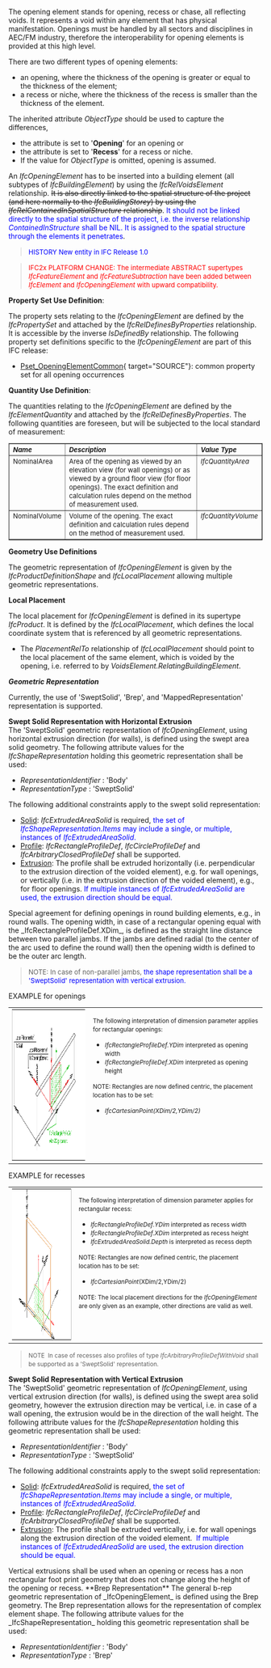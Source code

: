 ﻿The opening element stands for opening, recess or chase, all reflecting voids. It represents a void within any element that has physical manifestation. Openings must be handled by all sectors and disciplines in AEC/FM industry, therefore the interoperability for opening elements is provided at this high level.

There are two different types of opening elements:

* an opening, where the thickness of the opening is greater or equal to the thickness of the element; 
* a recess or niche, where the thickness of the recess is smaller than the thickness of the element. 

The inherited attribute _ObjectType_ should be used to capture the differences,

* the attribute is set to '**Opening**' for an opening or 
* the attribute is set to '**Recess**' for a recess or niche. 
* If the value for _ObjectType_ is omitted, opening is assumed. 

An _IfcOpeningElement_ has to be inserted into a building element (all subtypes of _IfcBuildingElement_) by using the _IfcRelVoidsElement_ relationship. ~~It is also
      directly linked to the spatial structure of the project
      (and here normally to the _IfcBuildingStorey_) by
      using the _IfcRelContainedInSpatialStructure_
      relationship~~. <font color="#0000FF">It should not
      be linked directly to the spatial structure of the project,
      i.e. the inverse relationship <i>ContainedInStructure</i>
      shall be NIL. It is assigned to the spatial structure
      through the elements it penetrates</font>.

> <font color="#0000FF" size="-1">HISTORY New entity in IFC
      Release 1.0</font>

> <font color="#FF0000" size="-1">IFC2x PLATFORM CHANGE: The
      intermediate ABSTRACT supertypes <i>IfcFeatureElement</i>
      and <i>IfcFeatureSubtraction</i> have been added between
      <i>IfcElement</i> and <i>IfcOpeningElement</i> with upward
      compatibility.</font>

****Property Set Use Definition****:

The property sets relating to the _IfcOpeningElement_ are defined by the _IfcPropertySet_ and attached by the _IfcRelDefinesByProperties_ relationship. It is accessible by the inverse _IsDefinedBy_ relationship. The following property set definitions specific to the _IfcOpeningElement_ are part of this IFC release:

*  [Pset_OpeningElementCommon](../../psd/IfcProductExtension/Pset_OpeningElementCommon.xml){ target="SOURCE"}: common property set for all opening occurrences 

****Quantity Use Definition****:

The quantities relating to the _IfcOpeningElement_ are defined by the _IfcElementQuantity_ and attached by the _IfcRelDefinesByProperties_. The following quantities are foreseen, but will be subjected to the local standard of measurement:

<table border="1" cellpadding="2" cellspacing="2">
      <tbody>
        <tr valign="top">
          <td align="left" valign="top">
            <font size="-1"><i><b>Name</b></i></font>
          </td>
          <td align="left" valign="top" width="60%">
            <font size="-1"><i><b>Description</b></i></font>
          </td>
          <td align="left" valign="top">
            <font size="-1"><i><b>Value Type</b></i></font>
          </td>
        </tr>
        <tr>
          <td align="left" valign="top">
            <font size="-1">NominalArea</font>
          </td>
          <td align="left" valign="top" width="60%">
            <font size="-1">Area of the opening as viewed by an
            elevation view (for wall openings) or as viewed by a
            ground floor view (for floor openings). The exact
            definition and calculation rules depend on the method
            of measurement used.</font>
          </td>
          <td align="left" valign="top">
            <font size="-1"><i>IfcQuantityArea</i></font>
          </td>
        </tr>
        <tr>
          <td align="left" valign="top">
            <font size="-1">NominalVolume</font>
          </td>
          <td align="left" valign="top" width="60%">
            <font size="-1">Volume of the opening. The exact
            definition and calculation rules depend on the method
            of measurement used.</font>
          </td>
          <td align="left" valign="top">
            <font size="-1"><i>IfcQuantityVolume</i></font>
          </td>
        </tr>
			</tbody>
    </table>

****Geometry Use Definitions****

The geometric representation of _IfcOpeningElement_ is given by the _IfcProductDefinitionShape_ and _IfcLocalPlacement_ allowing multiple geometric representations.

**Local Placement**

The local placement for _IfcOpeningElement_ is defined in its supertype _IfcProduct_. It is defined by the _IfcLocalPlacement_, which defines the local coordinate system that is referenced by all geometric representations.

* The _PlacementRelTo_ relationship of _IfcLocalPlacement_ should point to the local placement of the same element, which is voided by the opening, i.e. referred to by _VoidsElement.RelatingBuildingElement_. 

**_Geometric Representation_**

Currently, the use of 'SweptSolid', 'Brep', and 'MappedRepresentation' representation is supported.

**Swept Solid Representation with Horizontal
      Extrusion**  
The 'SweptSolid' geometric representation of _IfcOpeningElement_, using horizontal extrusion direction (for walls), is defined using the swept area solid geometry. The following attribute values for the _IfcShapeRepresentation_ holding this geometric representation shall be used:

*  _RepresentationIdentifier_ : 'Body' 
*  _RepresentationType_ : 'SweptSolid' 

The following additional constraints apply to the swept solid representation:

<ul>
      <li>
        <u>Solid</u>: <i>IfcExtrudedAreaSolid</i> is required,
        <font color="#0000FF">the set of
        <i>IfcShapeRepresentation.Items</i> may include a single,
        or multiple, instances of
        <i>IfcExtrudedAreaSolid</i>.</font>
      </li>
      <li>
        <u>Profile</u>: <i>IfcRectangleProfileDef</i>,
        <i>IfcCircleProfileDef</i> and
        <i>IfcArbitraryClosedProfileDef</i> shall be supported.
      </li>
      <li>
        <u>Extrusion</u>: The profile shall be extruded
        horizontally (i.e. perpendicular to the extrusion
        direction of the voided element), e.g. for wall openings,
        or vertically (i.e. in the extrusion direction of the
        voided element), e.g., for floor openings. <font color="#0000FF">If multiple instances of
        <i>IfcExtrudedAreaSolid</i> are used, the extrusion
        direction should be equal.</font>
      </li>
    </ul>
Special agreement for defining openings in round building elements, e.g., in round walls. The opening width, in case of a rectangular opening equal with the _IfcRectangleProfileDef.XDim_, is defined as the straight line distance between two parallel jambs. If the jambs are defined radial (to the center of the arc used to define the round wall) then the opening width is defined to be the outer arc length.

> <font size="-1">NOTE: In case of non-parallel jambs,
        <font color="#0000FF">the shape representation shall be a
        'SweptSolid' representation with vertical
        extrusion.</font></font>
> 


EXAMPLE for openings

<table cellpadding="2" cellspacing="2" width="80%">
      <tbody>
        <tr valign="top">
          <td align="left" valign="top" width="400">
            <a href="drawings/IfcOpeningElement-Layout1.dwf"><img src="figures/ifcopeningelement-layout1.gif" alt="standard opening" border="0" height="300" width="400"></a>
          </td>
          <td align="left" valign="top" width="530">
            <p>
              <small>The following interpretation of dimension
              parameter applies for rectangular openings:</small>
            </p>
            <ul>
              <li>
                <small><i>IfcRectangleProfileDef.YDim</i>
                interpreted as opening width</small>
              </li>
              <li>
                <small><i>IfcRectangleProfileDef.XDim</i>
                interpreted as opening height</small>
              </li>
            </ul>
            <p>
              <small>NOTE: Rectangles are now defined centric,
              the placement location has to be set:</small>
            </p>
            <ul>
              <li>
                <i><small>IfcCartesianPoint(XDim/2,YDim/2)</small></i>
              </li>
            </ul>
          </td>
        </tr>
      </tbody>
    </table>

EXAMPLE for recesses

<table cellpadding="2" cellspacing="2" width="80%">
      <tbody>
        <tr valign="top">
          <td align="left" valign="top">
            <a href="drawings/IfcOpeningElement-Recess-Layout1.dwf"><img src="figures/ifcopeningelement-recess-layout1.png" alt="recess" border="0" height="300" width="400"></a>
          </td>
          <td align="left" valign="top">
            <p>
              <small>The following interpretation of dimension
              parameter applies for rectangular recess:</small>
            </p>
            <ul>
              <li>
                <small><i>IfcRectangleProfileDef.YDim</i>
                interpreted as recess width</small>
              </li>
              <li>
                <small><i>IfcRectangleProfileDef.XDim</i>
                interpreted as recess height</small>
              </li>
              <li>
                <small><i>IfcExtrudedAreaSolid.Depth</i> is
                interpreted as recess depth</small>
              </li>
            </ul>
            <p>
              <small>NOTE: Rectangles are now defined centric,
              the placement location has to be set:</small>
            </p>
            <ul>
              <li>
                <small><i>IfcCartesianPoint</i>(XDim/2,YDim/2)</small>
              </li>
            </ul>
            <p>
              <small>NOTE: The local placement directions for the
              <i>IfcOpeningElement</i> are only given as an
              example, other directions are valid as
              well.</small>
            </p>
          </td>
        </tr>
      </tbody>
    </table>

> <small>NOTE  In case of recesses also profiles of type
        <i>IfcArbitraryProfileDefWithVoid</i> shall be supported
        as a 'SweptSolid' representation.</small>
> 


**Swept Solid Representation with Vertical
      Extrusion**  
The 'SweptSolid' geometric representation of _IfcOpeningElement_, using vertical extrusion direction (for walls), is defined using the swept area solid geometry, however the extrusion direction may be vertical, i.e. in case of a wall opening, the extrusion would be in the direction of the wall height. The following attribute values for the _IfcShapeRepresentation_ holding this geometric representation shall be used:

*  _RepresentationIdentifier_ : 'Body' 
*  _RepresentationType_ : 'SweptSolid' 

The following additional constraints apply to the swept solid representation:

<ul>
      <li>
        <u>Solid</u>: <i>IfcExtrudedAreaSolid</i> is required,
        <font color="#0000FF">the set of
        <i>IfcShapeRepresentation.Items</i> may include a single,
        or multiple, instances of
        <i>IfcExtrudedAreaSolid</i>.</font>
      </li>
      <li>
        <u>Profile</u>: <i>IfcRectangleProfileDef</i>,
        <i>IfcCircleProfileDef</i> and
        <i>IfcArbitraryClosedProfileDef</i> shall be supported.
      </li>
      <li>
        <u>Extrusion</u>: The profile shall be extruded
        vertically, i.e. for wall openings along the extrusion
        direction of the voided element.  <font color="#0000FF">If multiple instances of
        <i>IfcExtrudedAreaSolid</i> are used, the extrusion
        direction should be equal.</font>
      </li>
    </ul>
Vertical extrusions shall be used when an opening or
    recess has a non rectangular foot print geometry that does
    not change along the height of the opening or recess.  
**Brep Representation**  
The general b-rep geometric representation of _IfcOpeningElement_ is defined using the Brep geometry. The Brep representation allows for the representation of complex element shape. The following attribute values for the _IfcShapeRepresentation_ holding this geometric representation shall be used:

*  _RepresentationIdentifier_ : 'Body' 
*  _RepresentationType_ : 'Brep'